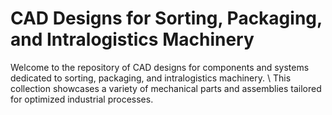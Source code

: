 # CAD Designs for Sorting, Packaging, and Intralogistics Machinery
Welcome to the repository of CAD designs for components and systems dedicated to sorting, packaging, and intralogistics machinery. \\
This collection showcases a variety of mechanical parts and assemblies tailored for optimized industrial processes.
